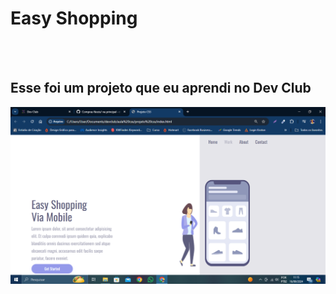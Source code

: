<h1>Easy Shopping</h1>
<br>
<br>
<h2>Esse foi um projeto que eu aprendi no Dev Club</h2>
<img src="https://github.com/denilsonfernandes/Easy-shopping/blob/main/Assets/img/easy%20shopping%20pc.png?raw=true" />

